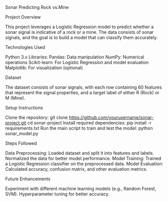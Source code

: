 Sonar Predicting Rock vs.Mine

Project Overview

This project leverages a Logistic Regression model to predict whether a sonar signal is indicative of a rock or a mine. The data consists of sonar signals, and the goal is to build a model that can classify them accurately.

Technologies Used

Python 3.x
Libraries:
Pandas: Data manipulation
NumPy: Numerical operations
Scikit-learn: For Logistic Regression and model evaluation
Matplotlib: For visualization (optional)

Dataset

The dataset consists of sonar signals, with each row containing 60 features that represent the signal properties, and a target label of either R (Rock) or M (Mine).

Setup Instructions

Clone the repository:
git clone https://github.com/yourusername/sonar-project.git
cd sonar-project
Install required dependencies:
pip install -r requirements.txt
Run the main script to train and test the model:
python sonar_model.py

Steps Followed

Data Preprocessing:
Loaded dataset and split it into features and labels.
Normalized the data for better model performance.
Model Training:
Trained a Logistic Regression classifier on the preprocessed data.
Model Evaluation:
Calculated accuracy, confusion matrix, and other evaluation metrics.

Future Enhancements

Experiment with different machine learning models (e.g., Random Forest, SVM).
Hyperparameter tuning for better accuracy.
